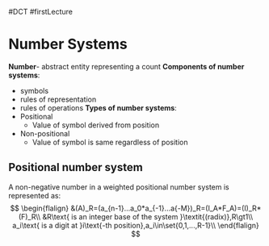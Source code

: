 #DCT #firstLecture 

# Number Systems

**Number**- abstract entity representing a count
**Components of number systems**:
- symbols
- rules of representation
- rules of operations
**Types of number systems**:
- Positional
	- Value of symbol derived from position
- Non-positional
	- Value of symbol is same regardless of position


## Positional number system

A non-negative number in a weighted positional number system is represented as:
$$
\begin{flalign}
	&(A)_R=(a_{n-1}...a_0*a_{-1}...a{-M})_R=(I_A*F_A)=(I)_R*(F)_R\\
	&R\text{ is an integer base of the system }\textit{(radix)},R\gt1\\
	a_i\text{ is a digit at }i\text{-th position},a_i\in\set{0,1,...,R-1}\\
\end{flalign}
$$